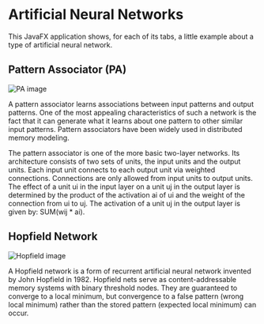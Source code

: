 # Artificial Neural Networks

This JavaFX application shows, for each of its tabs, a little example about a type of artificial neural network.

## Pattern Associator (PA)

![PA image](http://i60.tinypic.com/vhdk54.jpg)

A pattern associator learns associations between input patterns and output patterns. One of the most appealing characteristics of such a network is the fact that it can generate what it learns about one pattern to other similar input patterns. Pattern associators have been widely used in distributed memory modeling.

The pattern associator is one of the more basic two-layer networks. Its architecture consists of two sets of units, the input units and the output units. Each input unit connects to each output unit via weighted connections. Connections are only allowed from input units to output units. The effect of a unit ui in the input layer on a unit uj in the output layer is determined by the product of the activation ai of ui and the weight of the connection from ui to uj. The activation of a unit uj in the output layer is given by: SUM(wij * ai).


## Hopfield Network

![Hopfield image](http://i57.tinypic.com/2wog4dl.jpg)

A Hopfield network is a form of recurrent artificial neural network invented by John Hopfield in 1982. Hopfield nets serve as content-addressable memory systems with binary threshold nodes. They are guaranteed to converge to a local minimum, but convergence to a false pattern (wrong local minimum) rather than the stored pattern (expected local minimum) can occur.
